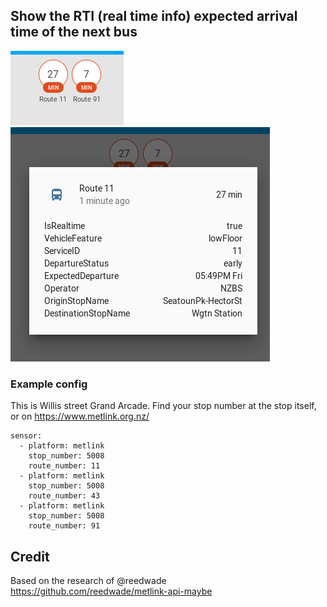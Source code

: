 ## Show the RTI (real time info) expected arrival time of the next bus

![RTI](img/rti.png)
![Item info screenshot](img/info.png)

### Example config

This is Willis street Grand Arcade. Find your stop number at the stop itself, or on https://www.metlink.org.nz/

```
sensor:
  - platform: metlink
    stop_number: 5008
    route_number: 11
  - platform: metlink
    stop_number: 5008
    route_number: 43
  - platform: metlink
    stop_number: 5008
    route_number: 91
```

## Credit

Based on the research of @reedwade https://github.com/reedwade/metlink-api-maybe
